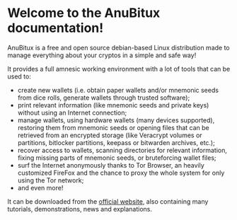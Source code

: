 # Welcome to the AnuBitux documentation!

AnuBitux is a free and open source debian-based Linux distribution made to manage everything about your cryptos in a simple and safe way!

It provides a full amnesic working environment with a lot of tools that can be used to:

* create new wallets (i.e. obtain paper wallets and/or mnemonic seeds from dice rolls, generate wallets through trusted software);
* print relevant information (like mnemonic seeds and private keys) without using an Internet connection;
* manage wallets, using hardware wallets (many devices supported), restoring them from mnemonic seeds or opening files that can be retrieved from an encrypted storage (like Veracrypt volumes or partitions, bitlocker partitions, keepass or bitwarden archives, etc.);
* recover access to wallets, scanning directories for relevant information, fixing missing parts of mnemonic seeds, or bruteforcing wallet files;
* surf the Internet anonymously thanks to Tor Browser, an heavily customized FireFox and the chance to proxy the whole system for only using the Tor network; &#x20;
* and even more!

It can be downloaded from the [official website](https://anubitux.org/download-anubitux/), also containing many tutorials, demonstrations, news and explanations.
